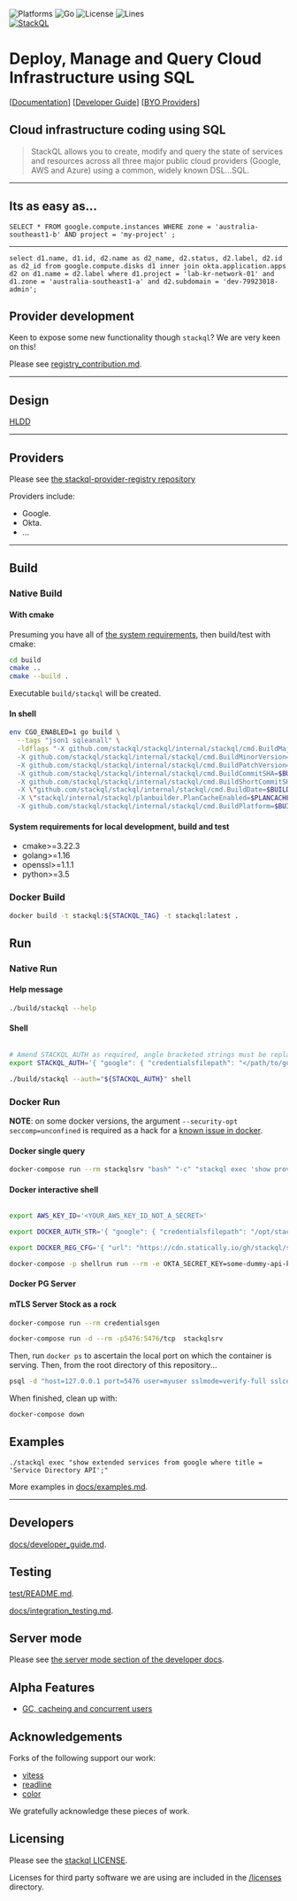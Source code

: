 <!-- language: lang-none -->

![Platforms](https://img.shields.io/badge/platform-windows%20macos%20linux-brightgreen)
![Go](https://github.com/stackql/stackql/workflows/Go/badge.svg)
![License](https://img.shields.io/github/license/stackql/stackql)
![Lines](https://img.shields.io/tokei/lines/github/stackql/stackql)  
[![StackQL](https://stackql.io/img/stackql-banner.png)](https://stackql.io/)  


# Deploy, Manage and Query Cloud Infrastructure using SQL

[[Documentation](https://docs.stackql.io/)]  [[Developer Guide](/docs/developer_guide.md)] [[BYO Providers](/docs/registry_contribution.md)]

## Cloud infrastructure coding using SQL

> StackQL allows you to create, modify and query the state of services and resources across all three major public cloud providers (Google, AWS and Azure) using a common, widely known DSL...SQL.

----
## Its as easy as...
    SELECT * FROM google.compute.instances WHERE zone = 'australia-southeast1-b' AND project = 'my-project' ;

----

```
select d1.name, d1.id, d2.name as d2_name, d2.status, d2.label, d2.id as d2_id from google.compute.disks d1 inner join okta.application.apps d2 on d1.name = d2.label where d1.project = 'lab-kr-network-01' and d1.zone = 'australia-southeast1-a' and d2.subdomain = 'dev-79923018-admin';
```

## Provider development

Keen to expose some new functionality though `stackql`?  We are very keen on this!  

Please see [registry_contribution.md](/docs/registry_contribution.md).

---

## Design

[HLDD](/docs/high-level-design.md)


---

## Providers

Please see [the stackql-provider-registry repository](https://github.com/stackql/stackql-provider-registry)

Providers include:

- Google.
- Okta.
- ...

---

## Build

### Native Build

#### With cmake

Presuming you have all of [the system requirements](#system-requirements-for-local-devlopment-build-and-test), then build/test with cmake:

```bash
cd build
cmake ..
cmake --build .
```

Executable `build/stackql` will be created.

#### In shell

```bash
env CGO_ENABLED=1 go build \
  --tags "json1 sqleanall" \
  -ldflags "-X github.com/stackql/stackql/internal/stackql/cmd.BuildMajorVersion=${BUILDMAJORVERSION:-1} \
  -X github.com/stackql/stackql/internal/stackql/cmd.BuildMinorVersion=${BUILDMINORVERSION:-1} \
  -X github.com/stackql/stackql/internal/stackql/cmd.BuildPatchVersion=${BUILDPATCHVERSION:-1} \
  -X github.com/stackql/stackql/internal/stackql/cmd.BuildCommitSHA=$BUILDCOMMITSHA \
  -X github.com/stackql/stackql/internal/stackql/cmd.BuildShortCommitSHA=$BUILDSHORTCOMMITSHA \
  -X \"github.com/stackql/stackql/internal/stackql/cmd.BuildDate=$BUILDDATE\" \
  -X \"stackql/internal/stackql/planbuilder.PlanCacheEnabled=$PLANCACHEENABLED\" \
  -X github.com/stackql/stackql/internal/stackql/cmd.BuildPlatform=$BUILDPLATFORM" -o ./build ./...


```

#### System requirements for local development, build and test

- cmake>=3.22.3
- golang>=1.16
- openssl>=1.1.1
- python>=3.5

### Docker Build

```bash
docker build -t stackql:${STACKQL_TAG} -t stackql:latest .
```

## Run

### Native Run

#### Help message

```bash
./build/stackql --help

```

#### Shell

```bash

# Amend STACKQL_AUTH as required, angle bracketed strings must be replaced.
export STACKQL_AUTH='{ "google": { "credentialsfilepath": "</path/to/google/sa-key.json>", "type": "service_account" }, "okta": { "credentialsenvvar": "<OKTA_SECRET_KEY>", "type": "api_key" }, "github": { "type": "basic", "credentialsenvvar": "<GITHUB_CREDS>" }, "aws": { "type": "aws_signing_v4", "credentialsfilepath": "</path/to/aws/secret-key.txt>", "keyID": "<YOUR_AWS_KEY_NOT_A_SECRET>" }, "k8s": { "credentialsenvvar": "<K8S_TOKEN>", "type": "api_key", "valuePrefix": "Bearer " } }'

./build/stackql --auth="${STACKQL_AUTH}" shell

```

### Docker Run

**NOTE**: on some docker versions, the argument `--security-opt seccomp=unconfined` is required as a hack for a [known issue in docker](https://github.com/containers/skopeo/issues/1501). 

#### Docker single query

```bash
docker-compose run --rm stackqlsrv "bash" "-c" "stackql exec 'show providers;'"
```

#### Docker interactive shell

```bash

export AWS_KEY_ID='<YOUR_AWS_KEY_ID_NOT_A_SECRET>'

export DOCKER_AUTH_STR='{ "google": { "credentialsfilepath": "/opt/stackql/keys/sa-key.json", "type": "service_account" }, "okta": { "credentialsenvvar": "OKTA_SECRET_KEY", "type": "api_key" }, "github": { "type": "basic", "credentialsenvvar": "GITHUB_CREDS" }, "aws": { "type": "aws_signing_v4", "credentialsfilepath": "/opt/stackql/keys/integration/aws-secret-key.txt", "keyID": "'${AWS_KEY_ID}'" }, "k8s": { "credentialsenvvar": "K8S_TOKEN", "type": "api_key", "valuePrefix": "Bearer " } }'

export DOCKER_REG_CFG='{ "url": "https://cdn.statically.io/gh/stackql/stackql-provider-registry/dev/providers" }'

docker-compose -p shellrun run --rm -e OKTA_SECRET_KEY=some-dummy-api-key -e GITHUB_SECRET_KEY=some-dummy-github-key -e K8S_SECRET_KEY=some-k8s-token -e REGISTRY_SRC=test/registry-mocked stackqlsrv bash -c "stackql shell --registry='${DOCKER_REG_CFG}' --auth='${DOCKER_AUTH_STR}'"
```

#### Docker PG Server

#### mTLS Server Stock as a rock

```bash
docker-compose run --rm credentialsgen 

docker-compose run -d --rm -p5476:5476/tcp  stackqlsrv
```

Then, run `docker ps` to ascertain the local port on which the container is serving.  Then, from the root directory of this repository...

```bash
psql -d "host=127.0.0.1 port=5476 user=myuser sslmode=verify-full sslcert=./vol/srv/credentials/pg_client_cert.pem sslkey=./vol/srv/credentials/pg_client_key.pem sslrootcert=./vol/srv/credentials/pg_server_cert.pem dbname=mydatabase"
```

When finished, clean up with:

```bash
docker-compose down
```



## Examples

```
./stackql exec "show extended services from google where title = 'Service Directory API';"
```

More examples in [docs/examples.md](/docs/examples.md).

---

## Developers

[docs/developer_guide.md](/docs/developer_guide.md).

## Testing

[test/README.md](/test/README.md).

[docs/integration_testing.md](/docs/integration_testing.md).

## Server mode

Please see [the server mode section of the developer docs](/docs/developer_guide.md#server-mode).

## Alpha Features

- [GC, cacheing and concurrent users](/docs/GC_cache_concurrency.md)

## Acknowledgements

Forks of the following support our work:

  - [vitess](https://vitess.io/)
  - [readline](https://github.com/chzyer/readline)
  - [color](https://github.com/fatih/color)

We gratefully acknowledge these pieces of work.

## Licensing

Please see the [stackql LICENSE](/LICENSE).

Licenses for third party software we are using are included in the [/licenses](/licenses) directory.
